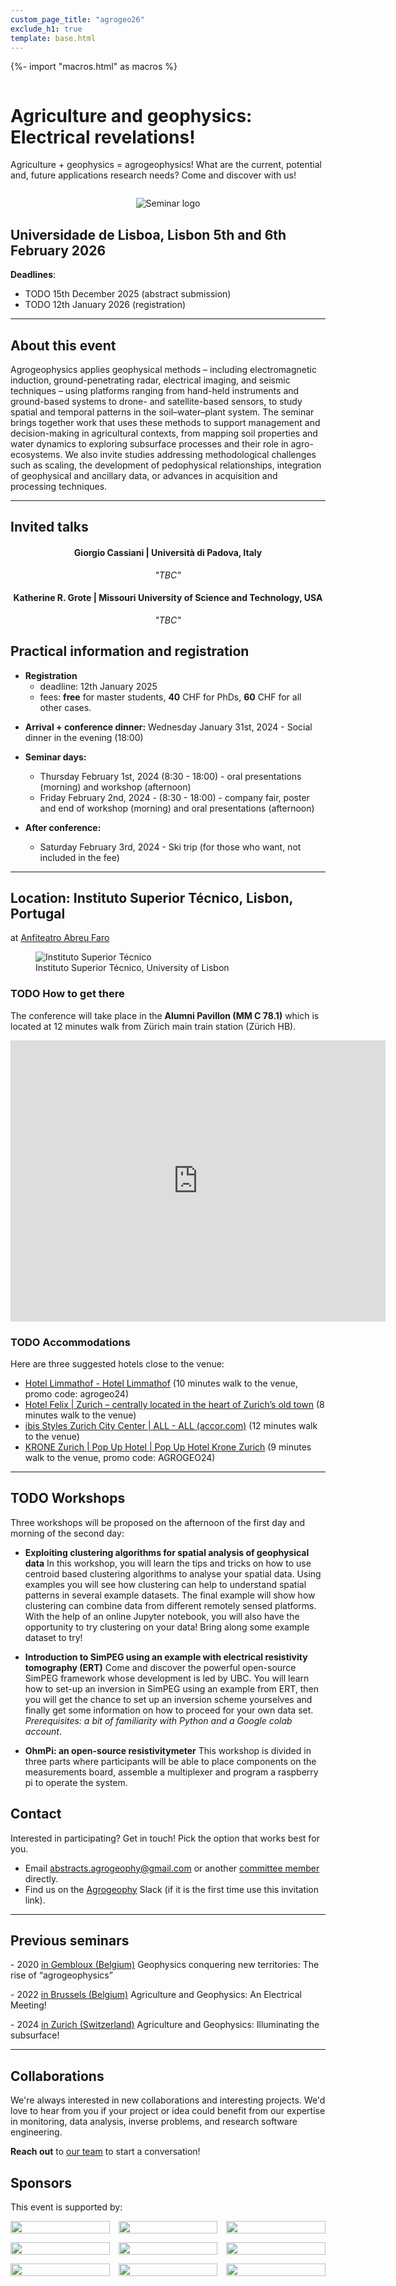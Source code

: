 ```yaml
---
custom_page_title: "agrogeo26"
exclude_h1: true
template: base.html
---
```

{%- import "macros.html" as macros %}


<div class="row mb-3 align-items-center">
<div class="col-md-9 col-sm-8 col-8">

<!--
# {{ page.custom_page_title }}
-->

# Agriculture and geophysics: <br/>Electrical revelations!

<!--Getting precise about precision agriculture!-->



<p class="lead">
Agriculture + geophysics = agrogeophysics! What are the current, potential and, future applications research needs? Come and discover with us!	
</p>


</div>
<div class="col-md-3 col-sm-4 col-4">
  <img alt="Seminar logo" src="{{ config.logo }}">
</div>
</div>


## Universidade de Lisboa, Lisbon 5th and 6th February 2026

<!-- Want to join? [Register now](https://www.eventbrite.com/e/3rd-agrogeophysics-seminar-illuminating-the-subsurface-tickets-719678225947?aff=oddtdtcreator) and [submit an abstract](abstracts.html)!
-->

<!-- Checkout the [Book of abstracts](https://agrogeo24.curve.space/) of the conference.
Here you can also [download it as a PDF](media/booklet_of_abstracts.pdf)
-->

<!--
<div id="carouselExampleAutoplaying" class="carousel slide" data-bs-ride="carousel">
  <div class="carousel-inner">
    <div class="carousel-item active">
      <img src="images/selection/1.jpg" class="d-block w-100" alt="...">
    </div>
    <div class="carousel-item">
      <img src="images/selection/2.jpg" class="d-block w-100" alt="...">
    </div>
    <div class="carousel-item">
      <img src="images/selection/3.jpg" class="d-block w-100" alt="...">
    </div>
    <div class="carousel-item">
      <img src="images/selection/4.jpg" class="d-block w-100" alt="...">
    </div>
    <div class="carousel-item">
      <img src="images/selection/5.jpg" class="d-block w-100" alt="...">
    </div>
    <div class="carousel-item">
      <img src="images/selection/6.jpg" class="d-block w-100" alt="...">
    </div>
    <div class="carousel-item">
      <img src="images/selection/7.jpg" class="d-block w-100" alt="...">
    </div>
    <div class="carousel-item">
      <img src="images/selection/8.jpg" class="d-block w-100" alt="...">
    </div>
  </div>
  <button class="carousel-control-prev" type="button" data-bs-target="#carouselExampleAutoplaying" data-bs-slide="prev">
    <span class="carousel-control-prev-icon" aria-hidden="true"></span>
    <span class="visually-hidden">Previous</span>
  </button>
  <button class="carousel-control-next" type="button" data-bs-target="#carouselExampleAutoplaying" data-bs-slide="next">
    <span class="carousel-control-next-icon" aria-hidden="true"></span>
    <span class="visually-hidden">Next</span>
  </button>
</div>

-->

**Deadlines**:
- TODO 15th December 2025 (abstract submission)
- TODO 12th January 2026 (registration)

<hr>

## About this event


<div class="callout callout-success">

Agrogeophysics applies geophysical methods – including electromagnetic induction, ground-penetrating radar, electrical imaging, and seismic techniques – using platforms ranging from hand-held instruments and ground-based systems to drone- and satellite-based sensors, to study spatial and temporal patterns in the soil–water–plant system. The seminar brings together work that uses these methods to support management and decision-making in agricultural contexts, from mapping soil properties and water dynamics to exploring subsurface processes and their role in agro-ecosystems. We also invite studies addressing methodological challenges such as scaling, the development of pedophysical relationships, integration of geophysical and ancillary data, or advances in acquisition and processing techniques.

<!-- add about interactive session here? -->

</div>
<hr>

## Invited talks

<center>  


<!-- <img src="images/speakers/anja.png" style="width: 20%; border-radius: 50%"> -->

#### **Giorgio Cassiani** | Università di Padova, Italy
_"TBC"_

<!-- <img src="images/speakers/kaijun.png" style="width: 20%; border-radius: 50%"> -->

#### **Katherine R. Grote** | Missouri University of Science and Technology, USA
_"TBC"_



 

</center>

<!-- <a class="btn btn-primary" href="program.html" role="button">See full program</a> -->



## Practical information and registration

* **Registration** 
	- deadline: 12th January 2025
	- fees: **free** for master students, **40** CHF for PhDs, **60** CHF for all other cases.

<!-- **30** CHF invited speakers, -->

* **Arrival + conference dinner:** Wednesday January 31st, 2024 - Social dinner in the evening (18:00)

* **Seminar days:**
  - Thursday February 1st, 2024 (8:30 - 18:00) - oral presentations (morning) and workshop (afternoon)
  - Friday February 2nd, 2024 - (8:30 - 18:00) - company fair, poster and end of workshop (morning) and oral presentations (afternoon)

* **After conference:**
  - Saturday February 3rd, 2024 - Ski trip (for those who want, not included in the fee)


<hr>

## Location: Instituto Superior Técnico, Lisbon, Portugal
at [Anfiteatro Abreu Faro](https://chemulisboa.weebly.com/uploads/2/6/1/8/26189991/sala_ist_2jun2014.pdf)

<figure>
	<img alt="Instituto Superior Técnico" src="images/venue.jpeg">
    <figcaption>Instituto Superior Técnico, University of Lisbon</figcaption>
</figure>



<div class="callout callout-success">

### TODO How to get there

The conference will take place in the **Alumni Pavillon (MM C 78.1)** which is located at 12 minutes walk from Zürich main train station (Zürich HB).

<iframe src="https://www.google.com/maps/embed?pb=!1m18!1m12!1m3!1d3112.171821865427!2d-9.141279924827627!3d38.736819171758754!2m3!1f0!2f0!3f0!3m2!1i1024!2i768!4f13.1!3m3!1m2!1s0xd1933a24aa81f17%3A0x880c7c731a54423!2sInstituto%20Superior%20T%C3%A9cnico!5e0!3m2!1sen!2sbe!4v1750787195376!5m2!1sen!2sbe" width="600" height="450" style="border:0;" allowfullscreen="" loading="lazy" referrerpolicy="no-referrer-when-downgrade"></iframe>




<!--
<iframe width="425" height="350" frameborder="0" scrolling="no" marginheight="0" marginwidth="0" src="https://www.openstreetmap.org/export/embed.html?bbox=4.362119436264039%2C50.84018189814839%2C4.368814229965211%2C50.84361336329293&amp;layer=transportmap&amp;marker=50.84189766226552%2C4.365466833114624" style="border: 1px solid black"></iframe><br/><small><a href="https://www.openstreetmap.org/?mlat=50.84190&amp;mlon=4.36547#map=18/50.84190/4.36547&amp;layers=T">Display map</a></small>
-->

</div>

### TODO Accommodations
Here are three suggested hotels close to the venue:
- [Hotel Limmathof - Hotel Limmathof](https://limmathof.com/en/) (10 minutes walk to the venue, promo code: agrogeo24)
- [Hotel Felix | Zurich – centrally located in the heart of Zurich’s old town](https://www.hotelfelix.ch/) (8 minutes walk to the venue)
- [ibis Styles Zurich City Center | ALL - ALL (accor.com)](https://all.accor.com/hotel/B5J7/index.de.shtml) (12 minutes walk to the venue)
- [KRONE Zurich | Pop Up Hotel | Pop Up Hotel Krone Zurich](https://www.kronezurich.ch/) (9 minutes walk to the venue, promo code: AGROGEO24)

<hr>


## TODO Workshops

Three workshops will be proposed on the afternoon of the first day and morning of the second day:
- **Exploiting clustering algorithms for spatial analysis of geophysical data**
In this workshop, you will learn the tips and tricks on how to use centroid based clustering algorithms to analyse your spatial data. Using examples you will see how clustering can help to understand spatial patterns in several example datasets. The final example will show how clustering can combine data from different remotely sensed platforms. With the help of an online Jupyter notebook, you will also have the opportunity to try clustering on your data! Bring along some example dataset to try!

- **Introduction to SimPEG using an example with electrical resistivity tomography (ERT)**
Come and discover the powerful open-source SimPEG framework whose development is led by UBC. You will learn how to set-up an inversion in SimPEG using an example from ERT, then you will get the chance to set up an inversion scheme yourselves and finally get some information on how to proceed for your own data set. *Prerequisites: a bit of familiarity with Python and a Google colab account*.

- **OhmPi: an open-source resistivitymeter**
This workshop is divided in three parts where participants will be able to place components on the measurements board, assemble a multiplexer and program a raspberry pi to operate the system.


## Contact

<p class="lead">
Interested in participating? Get in touch! Pick the option that works best
for you.
</p>

<ul class="fa-ul my-5">
<li>
<i class="fa-li fa fa-envelope-open fa-fw" aria-hidden="true"></i>
Email <a href="mailto:abstracts.agrogeophy@gmail.com">abstracts.agrogeophy@gmail.com</a> or another <a href="committees.html">committee member</a> directly.
</li>
<li>
<i class="fa-li fab fa-slack fa-fw" aria-hidden="true"></i>
Find us on the <a href="https://join.slack.com/t/agrogeophy/shared_invite/zt-14x7c3h5f-_MziokBFPOrrFk2z2rRBIw">Agrogeophy</a> Slack (if it is the first time use this invitation link).
</li>
</ul>



<hr size="3" noshade> 

<!--
## Sponsors

<style>
img {
  border-radius: 4px;
  width: 150px;
}
</style>


<div class="callout">
The seminar is supported by
<p>
<ul>
  <li> The <a href="http://www.soilbelgium.be/"> Soil Science Society of Belgium (SSSB) </a> – Topical committee II.Soil physics and hydrology </li>
  <li> ENVITAM doctoral school </li>
</ul>

<img id=envitam src="images/logo_envitam.png"
     alt="ENVITAM">
<img src="images/logotransp.png"
     alt="SSSB">
     
</p>
</div>

<hr>

-->

## Previous seminars

<p class="lead">
- 2020 <a href="http://www.soilbelgium.be/?p=3596">in Gembloux (Belgium)</a>
Geophysics conquering new territories: The rise of “agrogeophysics”
</p>

<p class="lead">
- 2022 <a href="https://agrogeophy.github.io/2nd_agrogeophysics_seminar">in Brussels (Belgium)</a>
Agriculture and Geophysics: An Electrical Meeting!
</p>

<p class="lead">
- 2024 <a href="https://agrogeophy.github.io/agrogeo24">in Zurich (Switzerland)</a>
Agriculture and Geophysics: Illuminating the subsurface!
</p>
<hr>

## Collaborations

We're always interested in new collaborations and interesting projects.
We'd love to hear from you if your project or idea could benefit from our
expertise in monitoring, data analysis, inverse problems, and research software
engineering.

**Reach out** to [our team](committees) to start a conversation!


## Sponsors

This event is supported by:


<style>

.row {
  display: flex;
  flex-wrap: wrap;
  justify-content: space-evenly;
  align-items: center;
  gap: 1em;
}

/* Create three equal columns that sits next to each other */
.column {
  width: 30%;
}

.column img {
  width: 100%;
}

/* Responsive layout - makes a two column-layout instead of four columns */
@media screen and (max-width: 800px) {
  .column {
    flex: 48%;
  }
}

/* Responsive layout - makes single column-layout */
@media screen and (max-width: 600px) {
  .row {
    gap: 2em;
  }
  .column {
    flex: 100%;
    padding: 0 10%;
  }
}
</style>


<div class="row">
  <div class="column">
    <a href="https://ethz.ch">
    <img src="images/sponsors/ethz.png"/>
    </a>
  </div>
  <div class="column" >
    <a href="https://www.agroscope.admin.ch">
    <img src="images/sponsors/agroscope.jpg"/>
    </a>
  </div>
  <div class="column">
    <a href="https://www.snf.ch">
    <img src="images/sponsors/snf.png"/>
    </a>
  </div>

  <div class="column">
    <a href="https://curvenote.com/oxa:Iv0z5HLWzgC0LDigFNc1/hYC59pUXsouqA6e2RiOI.1">
    <img src="images/sponsors/ssi-logo.png"/>
    </a>
  </div>
  <div class="column">
    <a href="https://www.iris-instruments.com/">
    <img src="images/sponsors/iris-logo.png"/>
    </a>
  </div>
  <div class="column">
    <a href="https://www.medusa-radiometrics.com/">
    <img src="images/sponsors/Medusa_WebLogo_rectangle-1.png"/>
    </a>
  </div>

  <div class="column">
    <a href="https://www.allied-germany.de/">
    <img src="images/sponsors/allied-associates.png"/>
    </a>
  </div>
  <div class="column">
    <a href="https://geoprospectors.com/en/">
    <img src="images/sponsors/Geoprospectors_Logo_4c_neu.png"/>
    </a>
  </div>
  <div class="column">
    <a href="https://curvenote.com/">
    <img src="images/sponsors/logo-text-blue.svg"/>
    </a>
  </div>
</div>
